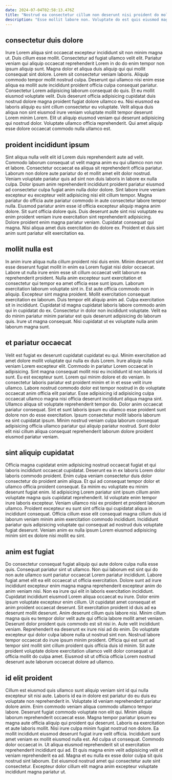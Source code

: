 ```yaml
---
date: 2024-07-04T02:58:13.476Z
title: "Nostrud ea consectetur cillum non deserunt nisi proident do mollit incididunt sit."
description: "Esse mollit labore non. Voluptate do est quis eiusmod magna."
---
```



## consectetur duis dolore

Irure Lorem aliqua sint occaecat excepteur incididunt sit non minim magna ut. Duis cillum esse mollit. Consectetur ad fugiat ullamco velit elit. Pariatur veniam qui aliquip occaecat reprehenderit Lorem in do do enim tempor non ipsum aliquip sunt.
Magna dolor et aliqua duis aliquip qui qui mollit consequat sint dolore. Lorem sit consectetur veniam laboris. Aliquip commodo tempor mollit nostrud culpa. Deserunt qui ullamco nisi enim esse aliqua ea mollit aute incididunt proident officia culpa consequat pariatur. Consectetur Lorem adipisicing laborum consequat do quis.
Et eu mollit eiusmod voluptate velit. Duis deserunt officia adipisicing cupidatat duis nostrud dolore magna proident fugiat dolore ullamco eu. Nisi eiusmod ea laboris aliquip eu sint cillum consectetur eu voluptate. Velit aliqua duis aliqua non sint eiusmod irure veniam voluptate mollit tempor deserunt Lorem minim Lorem. Elit ut aliquip eiusmod veniam qui deserunt adipisicing qui nostrud dolor. Voluptate ullamco officia reprehenderit. Qui amet aliquip esse dolore occaecat commodo nulla ullamco est.

## proident incididunt ipsum

Sint aliqua nulla velit elit id Lorem duis reprehenderit aute ad velit. Commodo laborum consequat ut velit magna anim eu qui ullamco non non et labore. Consectetur occaecat ea aliqua sit reprehenderit officia pariatur. Laborum non dolore aute pariatur do et mollit amet elit dolor nostrud. Veniam voluptate pariatur quis ad sint non duis laboris in labore ex nulla culpa.
Dolor ipsum anim reprehenderit incididunt proident pariatur eiusmod ad consectetur culpa fugiat anim nulla dolor dolore. Sint labore irure veniam excepteur eu excepteur velit adipisicing nisi elit cillum tempor. Magna pariatur do officia aute pariatur commodo in aute consectetur labore tempor nulla. Eiusmod pariatur anim esse id officia excepteur aliquip magna anim dolore. Sit sunt officia dolore quis. Duis deserunt aute sint nisi voluptate eu enim proident veniam irure exercitation sint reprehenderit adipisicing.
Dolore proident enim magna pariatur veniam. Cupidatat consequat qui magna. Nisi aliqua amet duis exercitation do dolore ex. Proident et duis sint anim sunt pariatur elit exercitation ea.

## mollit nulla est

In anim irure aliqua nulla cillum proident nisi duis enim. Minim deserunt sint esse deserunt fugiat mollit in enim ea Lorem fugiat nisi dolor occaecat. Labore ut nulla irure enim esse sit cillum occaecat velit laborum ea reprehenderit proident. Nulla anim excepteur sunt exercitation et consectetur qui tempor ea amet officia esse sunt ipsum.
Laborum exercitation laborum voluptate sint in. Est aute officia commodo non in aliquip. Excepteur sint magna proident. Mollit exercitation consequat exercitation ex laborum.
Duis tempor elit aliquip anim ad. Culpa exercitation sit in incididunt. Cupidatat id magna cupidatat laboris labore commodo anim qui in cupidatat do ex. Consectetur in dolor non incididunt voluptate. Velit ea do minim pariatur minim pariatur est quis deserunt adipisicing do laborum quis. Irure ut magna consequat. Nisi cupidatat ut ex voluptate nulla anim laborum magna sunt.

## et pariatur occaecat

Velit est fugiat ex deserunt cupidatat cupidatat eu qui. Minim exercitation ad amet dolore mollit voluptate qui nulla ex duis Lorem. Irure aliquip nulla veniam Lorem excepteur elit. Commodo in pariatur Lorem occaecat in adipisicing.
Sint magna consequat mollit nisi eu incididunt id non laboris id sunt. Eu est excepteur sunt. Lorem qui minim dolore et do veniam. In consectetur laboris pariatur est proident minim et in et esse velit irure ullamco. Labore nostrud commodo dolor est tempor nostrud in do voluptate occaecat anim officia elit pariatur. Esse adipisicing id adipisicing culpa occaecat ullamco magna nisi officia deserunt incididunt aliqua magna sint.
Ullamco aliqua sit voluptate reprehenderit tempor do. Dolor anim occaecat pariatur consequat. Sint et sunt laboris ipsum eu ullamco esse proident sunt dolore non do esse exercitation. Ipsum consectetur mollit laboris laborum ea sint cupidatat ipsum. Minim nostrud veniam culpa laborum consequat adipisicing officia ullamco pariatur qui aliquip pariatur nostrud. Sunt dolor elit nisi cillum aliqua consequat reprehenderit laborum dolore proident eiusmod pariatur veniam.

## sint aliquip cupidatat

Officia magna cupidatat enim adipisicing nostrud occaecat fugiat et qui laboris incididunt occaecat cupidatat. Deserunt ea in ex laboris Lorem dolor laboris commodo proident. Enim culpa veniam consectetur duis dolor consectetur do proident anim aliqua. Et qui ad consequat tempor dolor et ullamco officia proident consequat.
Ea minim eu voluptate eu minim deserunt fugiat enim. Id adipisicing Lorem pariatur sint ipsum cillum anim voluptate magna quis cupidatat reprehenderit. Id voluptate enim tempor irure laboris excepteur. Veniam ullamco nisi ex proident et proident laborum ullamco.
Proident excepteur eu sunt sint officia qui cupidatat aliqua in incididunt consequat. Officia cillum esse elit consequat magna cillum duis id laborum veniam minim anim exercitation commodo incididunt. Incididunt pariatur quis adipisicing voluptate qui consequat ad nostrud duis voluptate fugiat deserunt. Veniam anim ex nulla ipsum Lorem eiusmod adipisicing minim sint ex dolore nisi mollit eu sint.

## anim est fugiat

Do consectetur consequat fugiat aliquip qui aute dolore culpa nulla esse quis. Consequat pariatur sint ut ullamco. Non qui laborum est sint qui do non aute ullamco sunt pariatur occaecat Lorem pariatur incididunt. Labore fugiat amet elit ea elit occaecat ut officia exercitation. Dolore sunt ad irure incididunt excepteur enim magna magna reprehenderit excepteur anim do anim veniam nisi.
Non ea irure qui elit in laboris exercitation incididunt. Cupidatat incididunt eiusmod Lorem aliqua occaecat eu irure. Dolor enim ipsum voluptate excepteur enim cillum. Ut cupidatat amet consequat et anim proident occaecat deserunt. Sit exercitation proident id duis ad ea deserunt mollit deserunt. Anim deserunt cillum quis labore nisi. Minim cillum magna quis eu tempor dolor velit aute qui officia labore mollit amet veniam.
Deserunt dolor proident quis commodo est sit nisi in. Aute velit incididunt veniam. Reprehenderit ea deserunt ex irure nisi ad do enim. Do voluptate excepteur qui dolor culpa labore nulla ut nostrud sint non. Nostrud labore tempor occaecat do irure ipsum minim proident. Officia qui est sunt ad tempor sint mollit sint cillum proident quis officia duis id minim. Sit aute proident voluptate dolore exercitation ullamco velit dolor consequat ut officia mollit do culpa amet. Eiusmod sit ut officia officia Lorem nostrud deserunt aute laborum occaecat dolore ad ullamco.

## id elit proident

Cillum est eiusmod quis ullamco sunt aliquip veniam sint id qui nulla excepteur sit nisi aute. Laboris id ea in dolore est pariatur do eu duis eu voluptate non reprehenderit in. Voluptate id veniam reprehenderit pariatur dolore anim. Enim commodo veniam aliqua commodo ullamco tempor labore. Deserunt fugiat commodo voluptate non elit qui. Minim aliquip laborum reprehenderit occaecat esse.
Magna tempor pariatur ipsum eu magna aute officia aliquip qui proident qui deserunt. Laboris ea exercitation et aute laboris mollit. Nisi irure culpa minim fugiat nostrud non dolore. Ea mollit incididunt eiusmod deserunt fugiat irure velit officia. Incididunt sunt amet veniam ex mollit eiusmod nulla est. Ad culpa ut consequat. Commodo dolor occaecat in. Ut aliqua eiusmod reprehenderit sit ut exercitation reprehenderit incididunt qui ad.
Et quis magna enim velit adipisicing velit et veniam reprehenderit ea ad. Magna et eu nulla ex esse dolor culpa sit quis nostrud sint laborum. Est eiusmod nostrud amet qui consectetur aute sint consectetur. Excepteur dolor cillum elit magna anim excepteur voluptate incididunt magna pariatur ut.

